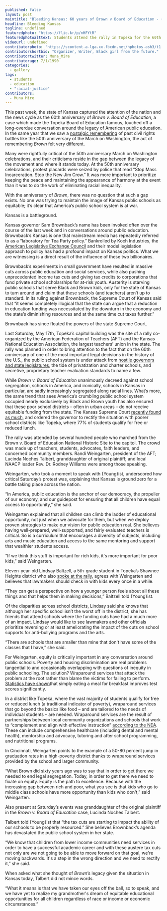 ```yaml
---
published: false
layout: post
maintitle: "Bleeding Kansas: 60 years of Brown v Board of Education - {Young}ist"
headline: Bleeding Kansas
tagline: undefined
featuredphoto: "https://flic.kr/p/nHFYtR"
featuredphotoalttext: Students attend the rally in Topeka for the 60th anniversary of Brown v Board of Education
videourl: undefined
contributorphoto: "https://scontent-a-lga.xx.fbcdn.net/hphotos-ash3/t1.0-9/578131_10150930536646726_815231653_n.jpg"
contributorshortbio: "Organizer, Writer, Black girl from the future."
contributortwitter: Muna_Mire
contributorage: 7/1/1990
categories: 
  - gallery
tags: 
  - students
  - education
  - "racial-justice"
contributors: 
  - Muna Mire
---
```


This past week, the state of Kansas captured the attention of the nation and the news cycle as the 60th anniversary of _Brown v. Board of Education_, a case which made the Topeka Board of Education famous, touched off a long-overdue conversation around the legacy of American public education. In the same year that we saw a [nostalgic remembering](http://www.thenation.com/blog/175890/seeing-new-jim-crow-placards-seized-police-more-march-washington) of past civil rights battles like the 50th anniversary of the March on Washington, the act of remembering _Brown_ felt very different. 

<div id='galleria'></div>
<script>
// Load the classic theme
Galleria.loadTheme('/js/galleria.classic.min.js');

Galleria.configure({
    transition: 'fade',
    responsive: true,
    height: 0.800
});
// Initialize Galleria
Galleria.run('#galleria', {

 flickr: 'set:72157644865828713',
 flickrOptions: {
 sort: 'date-posted-asc'
 }

});
</script>


Many were rightfully critical of the 50th anniversary March on Washington celebrations, and their criticisms reside in the gap between the legacy of the movement and where it stands today. At the 50th anniversary celebrations, protest placards were seized by police that read “Stop Mass Incarceration. Stop the New Jim Crow.” It was more important to prioritize keeping the peace and maintaining the appearance of harmony at the event than it was to do the work of eliminating racial inequality. 

With the anniversary of _Brown_, there was no question that such a gap exists. No one was trying to maintain the image of Kansas public schools as equitable; it’s clear that America’s public school system is at war.

Kansas is a battleground.    

Kansas governor Sam Brownback’s name has been invoked often over the course of the last week and in conversations around public education. Brownback’s Kansas is one that mainstream media has repeatedly referred to as a “laboratory for Tea Party policy.” Bankrolled by Koch Industries, the [American Legislative Exchange Council](http://www.alec.org/) and their model legislation approach to policy has had a profound impact on Kansas politics. What we are witnessing is a direct result of the influence of these two billionaires.  

Brownback’s experiments in small government have resulted in massive cuts across public education and social services, while also pushing unprecedented income tax cuts and giving tax credits to corporations that fund private school scholarships for at-risk youth. Austerity is starving public schools that serve Black and Brown kids, only for the state of Kansas to turn around and claim that these schools (and teachers) aren’t up to standard. In its ruling against Brownback, the Supreme Court of Kansas said that “it seems completely illogical that the state can argue that a reduction in education funding was necessitated by the downturn in the economy and the state’s diminishing resources and at the same time cut taxes further.” 

Brownback has since flouted the powers of the state Supreme Court.

Last Saturday, May 17th, Topeka’s capitol building was the site of a rally co-organized by the American Federation of Teachers (AFT) and the Kansas National Education Association, the largest teachers’ union in the state. The rally was planned in order to bring attention to the fact that on the 60th anniversary of one of the most important legal decisions in the history of the U.S., the public school system is under attack from [hostile governors and state legislatures](http://thinkprogress.org/economy/2014/05/16/3438587/kansas-growth-projections/), the tide of privatization and charter schools, and secretive, proprietary teacher evaluation standards to name a few. 

While _Brown v. Board of Education_ unanimously decreed against school segregation, schools in America, and ironically, schools in Kansas in particular, are sadly increasingly segregated along racial lines. What’s more, the same trend that sees America’s crumbling public school system occupied nearly exclusively by Black and Brown youth has also ensured that these poor school districts – often in urban areas – do not receive equitable funding from the state. The Kansas Supreme Court [recently found as much](http://www.pewstates.org/projects/stateline/headlines/kansas-cuts-to-education-unconstitutional-court-rules-85899442325), and ordered the governor to rectify the situation with poorer school districts like Topeka, where 77% of students qualify for free or reduced lunch. 

The rally was attended by several hundred people who marched from the Brown v. Board of Education National Historic Site to the capitol. The crowd was made up of teachers, students, advocates, faith leaders, and concerned community members. Randi Weingarten, president of the AFT; Lucinda Noches Talbert, granddaughter of original plaintiff; and local NAACP leader Rev. Dr. Rodney Williams were among those speaking.    

Weingarten, who took a moment to speak with {Young}ist, underscored how critical Saturday’s protest was, explaining that Kansas is ground zero for a battle taking place across the nation. 

“In America, public education is the anchor of our democracy, the propeller of our economy, and our guidepost for ensuring that all children have equal access to opportunity,” she said. 

Weingarten explained that all children can climb the ladder of educational opportunity, not just when we advocate for them, but when we deploy proven strategies to make our vision for public education real. She believes having well-prepared, well-supported, and fairly evaluated teachers is critical. So is a curriculum that encourages a diversity of subjects, including arts and music education and access to the same mentoring and support that wealthier students access. 

“If we think this stuff is important for rich kids, it's more important for poor kids,” said Weingarten. 

Eleven-year-old Lindsay Baltzell, a 5th-grade student in Topeka’s Shawnee Heights district who also [spoke at the rally](https://www.youtube.com/watch?v=ewaM_qTCgAQ), agrees with Weingarten and believes that lawmakers should check in with kids every once in a while.  

“They can get a perspective on how a younger person feels about all these things and that helps them in making decisions,” Baltzell told {Young}ist. 

Of the disparities across school districts, Lindsay said she knows that although her specific school isn’t the worst off in the district, she has friends that attend schools where the funding cuts have had a much more of an impact. Lindsay would like to see lawmakers and other officials prioritize reversing or at least ameliorating the impact of the cuts on school supports for anti-bullying programs and the arts. 

“There are schools that are smaller than mine that don't have some of the classes that I have,” she said. 

For Weingarten, equity is critically important in any conversation around public schools. Poverty and housing discrimination are real problems tangential to and occasionally overlapping with questions of inequity in public schooling. The solution? Wraparound services that attack the problem at the root rather than blame the victims for failing to perform. [Statistics have shown](http://blogs.edweek.org/edweek/inside-school-research/2014/04/breakfast_classroom.html)that simply eating a meal for breakfast improves test scores significantly. 

In a district like Topeka, where the vast majority of students qualify for free or reduced lunch (a traditional indicator of poverty), wraparound services that go beyond the basics like food – and are tailored to the needs of individual students – are needed. Wraparound services are the result of partnerships between local community organizations and schools that work to “complement and align with effective instruction” [according to the NEA](http://www.nea.org/assets/docs/Wraparound-Services-05142013.pdf). These can include comprehensive healthcare (including dental and mental health), mentorship and advocacy, tutoring and after school programming, and nutritional programs.  

In Cincinnati, Weingarten points to the example of a 50-80 percent jump in graduation rates in a high-poverty district thanks to wraparound services provided by the school and larger community.

“What Brown did sixty years ago was to say that in order to get there we needed to end legal segregation. Today, in order to get there we need to fixate on equity. Equity is the path to excellence. Because with the increasing gap between rich and poor, what you see is that kids who go to middle class schools have more opportunity than kids who don't,” said Weingarten.

Also present at Saturday’s events was granddaughter of the original plaintiff in the _Brown v. Board of Education_ case, Lucinda Noches Talbert.

Talbert told {Young}ist that “the tax cuts are starting to impact the ability of our schools to be properly resourced.” She believes Brownback’s agenda has devastated the public school system in her state.

“We know that children from lower income communities need services in order to have a successful academic career and with these austere tax cuts not only are we not going to be able to move forward on that goal, we're moving backwards. It's a step in the wrong direction and we need to rectify it,” she said.

When asked what she thought of _Brown_’s legacy given the situation in Kansas today, Talbert did not mince words. 

“What it means is that we have taken our eyes off the ball, so to speak, and we have yet to realize my grandmother's dream of equitable educational opportunities for all children regardless of race or income or economic circumstances.” 

   

